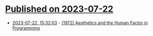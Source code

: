 # [Published on 2023-07-22](index.md)

* [2023-07-22, 15:32:03](https://lobste.rs/s/1wy5q2/1972_aesthetics_human_factor) - [(1972) Aesthetics and the Human Factor in Programming](https://dl.acm.org/doi/pdf/10.1145/361454.361458)
